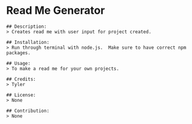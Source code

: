 # Read Me Generator
    ## Description:
    > Creates read me with user input for project created.

    ## Installation:
    > Run through terminal with node.js.  Make sure to have correct npm packages.

    ## Usage:
    > To make a read me for your own projects.

    ## Credits:
    > Tyler
    
    ## License:
    > None
    
    ## Contribution:
    > None
    
  
